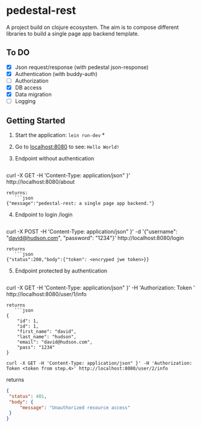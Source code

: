 # pedestal-rest
A project build on clojure ecosystem. The aim is to compose different libraries to build a single page app backend template.

## To DO
- [x] Json request/response (with pedestal json-response)
- [x] Authentication (with buddy-auth)
- [ ] Authorization
- [x] DB access
- [x] Data migration
- [ ] Logging

## Getting Started

1. Start the application: `lein run-dev` \*
2. Go to [localhost:8080](http://localhost:8080/) to see: `Hello World!`
3. Endpoint without authentication

   ```shell
curl -X GET -H 'Content-Type: application/json" }' http://localhost:8080/about
```
returns:
   ```json
{"message":"pedestal-rest: a single page app backend."}
```

4. Endpoint to login /login

   ```shell
curl -X POST -H 'Content-Type: application/json" }' -d '{"username": "david@hudson.com", "password": "1234"}' http://localhost:8080/login
```
returns
   ```json
{"status":200,"body":{"token": <encryped jwe token>}}
```

5. Endpoint protected by authentication

   ```shell
curl -X GET -H 'Content-Type: application/json" }' -H 'Authorization: Token <token from step.4>' http://localhost:8080/user/1/info
```
returns
   ```json
{
    "id": 1,
    "id": 1,
    "first_name": "david",
    "last_name": "hudson",
    "email": "david@hudson.com",
    "pass": "1234"
}
```
   ```shell
curl -X GET -H 'Content-Type: application/json" }' -H 'Authorization: Token <token from step.4>' http://localhost:8080/user/2/info
```
returns
   ```json
{
    "status": 401,
    "body": {
        "message": "Unauthorized resource access"
    }
}
```
